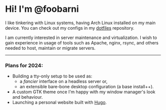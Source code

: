 # Hi! I'm @foobarni

I like tinkering with Linux systems, having Arch Linux installed on my main device.
You can check out my configs in my [dotfiles](https://github.com/foobarni/dotfiles) repository.

I am currently interested in server maintenance and virtualization. 
I wish to gain experience in usage of tools such as Apache, nginx, rsync, and others needed to host, maintain or migrate servers.

---

### Plans for 2024:
- Building a tty-only setup to be used as:
  - a *fancier* interface on a headless server or,
  - an extensible bare-bone desktop configuration (a base install++).
- A custom GTK theme once I'm happy with my window manager's look and behaviour.
- Launching a personal website built with [Hugo](https://gohugo.io/).
